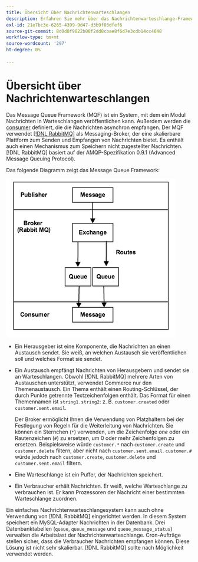 ```yaml
---
title: Übersicht über Nachrichtenwarteschlangen
description: Erfahren Sie mehr über das Nachrichtenwarteschlange-Framework und dessen Funktionsweise mit der Adobe Commerce-Anwendung.
exl-id: 21e7bc3e-6265-4399-9d47-d3b9f03dfef6
source-git-commit: 8d0d8f9822b88f2dd8cbae8f6d7e3cdb14cc4848
workflow-type: tm+mt
source-wordcount: '297'
ht-degree: 0%

---
```


# Übersicht über Nachrichtenwarteschlangen

Das Message Queue Framework (MQF) ist ein System, mit dem ein Modul Nachrichten in Warteschlangen veröffentlichen kann. Außerdem werden die [consumer](consumers.md) definiert, die die Nachrichten asynchron empfangen. Der MQF verwendet [[!DNL RabbitMQ]](https://www.rabbitmq.com) als Messaging-Broker, der eine skalierbare Plattform zum Senden und Empfangen von Nachrichten bietet. Es enthält auch einen Mechanismus zum Speichern nicht zugestellter Nachrichten. [!DNL RabbitMQ] basiert auf der AMQP-Spezifikation 0.9.1 (Advanced Message Queuing Protocol).

Das folgende Diagramm zeigt das Message Queue Framework:

![Message Queue Framework](../../assets/configuration/mq-framework.png)

- Ein Herausgeber ist eine Komponente, die Nachrichten an einen Austausch sendet. Sie weiß, an welchen Austausch sie veröffentlichen soll und welches Format sie sendet.

- Ein Austausch empfängt Nachrichten von Herausgebern und sendet sie an Warteschlangen. Obwohl [!DNL RabbitMQ] mehrere Arten von Austauschen unterstützt, verwendet Commerce nur den Themenaustausch. Ein Thema enthält einen Routing-Schlüssel, der durch Punkte getrennte Textzeichenfolgen enthält. Das Format für einen Themennamen ist `string1.string2`: z. B. `customer.created` oder `customer.sent.email`.

  Der Broker ermöglicht Ihnen die Verwendung von Platzhaltern bei der Festlegung von Regeln für die Weiterleitung von Nachrichten. Sie können ein Sternchen (`*`) verwenden, um die Zeichenfolge _one_ oder ein Rautenzeichen (`#`) zu ersetzen, um 0 oder mehr Zeichenfolgen zu ersetzen. Beispielsweise würde `customer.*` nach `customer.create` und `customer.delete` filtern, aber nicht nach `customer.sent.email`. `customer.#` würde jedoch nach `customer.create`, `customer.delete` und `customer.sent.email` filtern.

- Eine Warteschlange ist ein Puffer, der Nachrichten speichert.

- Ein Verbraucher erhält Nachrichten. Er weiß, welche Warteschlange zu verbrauchen ist. Er kann Prozessoren der Nachricht einer bestimmten Warteschlange zuordnen.

Ein einfaches Nachrichtenwarteschlangesystem kann auch ohne Verwendung von [!DNL RabbitMQ] eingerichtet werden. In diesem System speichert ein MySQL-Adapter Nachrichten in der Datenbank. Drei Datenbanktabellen (`queue`, `queue_message` und `queue_message_status`) verwalten die Arbeitslast der Nachrichtenwarteschlange. Cron-Aufträge stellen sicher, dass die Verbraucher Nachrichten empfangen können. Diese Lösung ist nicht sehr skalierbar. [!DNL RabbitMQ] sollte nach Möglichkeit verwendet werden.
